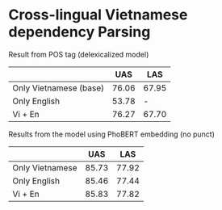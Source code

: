 # Cross-lingual Vietnamese dependency Parsing 

Result from POS tag (delexicalized model)

|  | UAS | LAS |
|----|---|---|
| Only Vietnamese (base) | 76.06 | 67.95 |
| Only English | 53.78 | - |
|  Vi + En  | 76.27 | 67.70 |

Results from the model using PhoBERT embedding
(no punct)

|  | UAS | LAS |
|----|---|---|
| Only Vietnamese | 85.73 | 77.92 |
| Only English | 85.46 | 77.44 |
|  Vi + En  | 85.83 | 77.82 |
